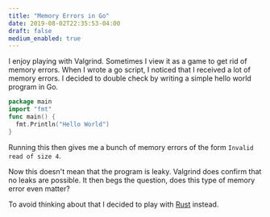 ```yaml
---
title: "Memory Errors in Go"
date: 2019-08-02T22:35:53-04:00
draft: false
medium_enabled: true
---
```


I enjoy playing with Valgrind. Sometimes I view it as a game to get rid of memory errors. When I wrote a go script, I noticed that I received a lot of memory errors. I decided to double check by writing a simple hello world program in Go.

```go
package main
import "fmt"
func main() {
  fmt.Println("Hello World")
}
```
Running this then gives me a bunch of memory errors of the form `Invalid read of size 4`.

Now this doesn't mean that the program is leaky. Valgrind does confirm that no leaks are possible. It then begs the question, does this type of memory error even matter?

To avoid thinking about that I decided to play with [Rust](https://rust-lang.org) instead.